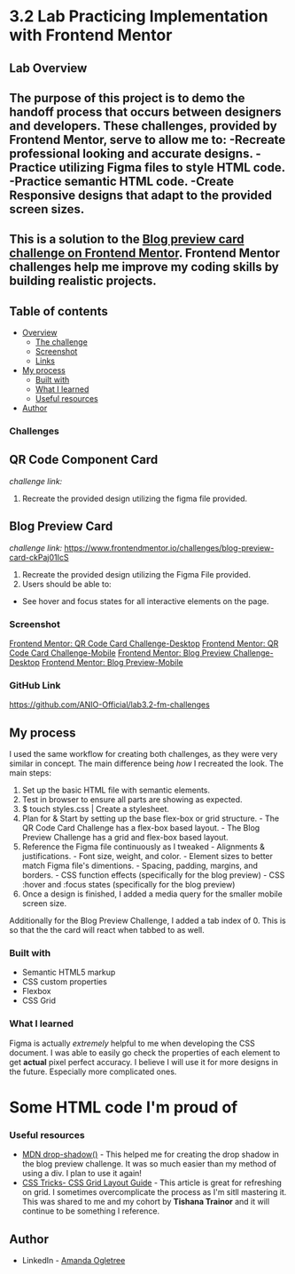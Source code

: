 
# 3.2 Lab Practicing Implementation with Frontend Mentor
## Lab Overview
The purpose of this project is to demo the handoff process that occurs between designers and developers. These challenges, provided by Frontend Mentor, serve to allow me to:
-Recreate professional looking and accurate designs.
-Practice utilizing Figma files to style HTML code.
-Practice semantic HTML code.
-Create Responsive designs that adapt to the provided screen sizes.
------------------------------------------------
This is a solution to the [Blog preview card challenge on Frontend Mentor](https://www.frontendmentor.io/challenges/blog-preview-card-ckPaj01IcS). Frontend Mentor challenges help me improve my coding skills by building realistic projects. 
------------------------------------------------
## Table of contents

- [Overview](#overview)
  - [The challenge](#the-challenge)
  - [Screenshot](#screenshot)
  - [Links](#links)
- [My process](#my-process)
  - [Built with](#built-with)
  - [What I learned](#what-i-learned)
  - [Useful resources](#useful-resources)
- [Author](#author)


### Challenges
## QR Code Component Card
*challenge link:* 
1. Recreate the provided design utilizing the figma file provided.

## Blog Preview Card
*challenge link:* https://www.frontendmentor.io/challenges/blog-preview-card-ckPaj01IcS
1. Recreate the provided design utilizing the Figma File provided.
2. Users should be able to:

- See hover and focus states for all interactive elements on the page.

### Screenshot

[Frontend Mentor: QR Code Card Challenge-Desktop](./qrcodecard-screeshot.png)
[Frontend Mentor: QR Code Card Challenge-Mobile](./qrcodecard-mobile-screeshot.png)
[Frontend Mentor: Blog Preview Challenge-Desktop](./blogpreview-screenshot.png)
[Frontend Mentor: Blog Preview-Mobile](./blogpreview-mobile-screeshot.png)

### GitHub Link
https://github.com/ANIO-Official/lab3.2-fm-challenges 

## My process
  I used the same workflow for creating both challenges, as they were very similar in concept.
  The main difference being *how* I recreated the look.
  The main steps: 
  1. Set up the basic HTML file with semantic elements.  
  2. Test in browser to ensure all parts are showing as expected.
  3. $ touch styles.css | Create a stylesheet. 
  4. Plan for & Start by setting up the base flex-box or grid structure.
    - The QR Code Card Challenge has a flex-box based layout.
    - The Blog Preview Challenge has a grid and flex-box based layout.
  5. Reference the Figma file continuously as I tweaked
    - Alignments & justifications.
    - Font size, weight, and color.
    - Element sizes to better match Figma file's dimentions.
    - Spacing, padding, margins, and borders.
    - CSS function effects (specifically for the blog preview)
    - CSS :hover and :focus states (specifically for the blog preview)
  6. Once a design is finished, I added a media query for the smaller mobile screen size.

  Additionally for the Blog Preview Challenge, I added a tab index of 0. This is so that the the card will react
  when tabbed to as well.
### Built with

- Semantic HTML5 markup
- CSS custom properties
- Flexbox
- CSS Grid

### What I learned

Figma is actually *extremely* helpful to me when developing the CSS document. 
I was able to easily go check the properties of each element to get **actual** pixel perfect accuracy.
I believe I will use it for more designs in the future. Especially more complicated ones. 

<h1>Some HTML code I'm proud of</h1>


### Useful resources

- [MDN drop-shadow()](https://developer.mozilla.org/en-US/docs/Web/CSS/filter-function/drop-shadow) - This helped me for creating the drop shadow in the blog preview challenge. It was so much easier than my method of using a div. I plan to use it again!
- [CSS Tricks- CSS Grid Layout Guide](https://css-tricks.com/snippets/css/complete-guide-grid) - This article is great for refreshing on grid. I sometimes overcomplicate the process as I'm sitll mastering it. This was shared to me and my cohort by **Tishana Trainor** and it will continue to be something I reference.


## Author

- LinkedIn - [Amanda Ogletree](https://www.linkedin.com/in/amanda-ogletree-a61b60168)
